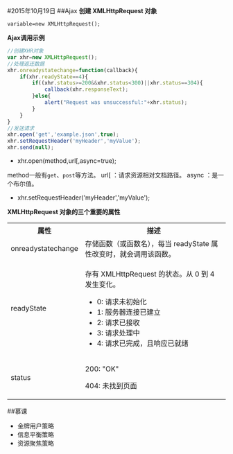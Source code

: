 #2015年10月19日
##Ajax
**创建 XMLHttpRequest 对象**

    variable=new XMLHttpRequest();

**Ajax调用示例**
```js
//创建XHR对象
var xhr=new XMLHttpRequest();
//处理返还数据
xhr.onreadystatechange=function(callback){
    if(xhr.readyState==4){
        if((xhr.status>=200&&xhr.status<300)||xhr.status==304){
            callback(xhr.responseText);
        }else{
            alert("Request was unsuccessful:"+xhr.status);
        }
    }
}
//发送请求
xhr.open('get','example.json',true);
xhr.setRequestHeader('myHeader','myValue');
xhr.send(null);
```

 - xhr.open(method,url[,async=true);

method一般有`get`、`post`等方法。
url[ ：请求资源相对文档路径。
async ：是一个布尔值。

 - xhr.setRequestHeader('myHeader','myValue');

**XMLHttpRequest 对象的三个重要的属性**

<table class="dataintable">
<tbody><tr>
<th style="width:25%;">属性</th>
<th>描述</th>
</tr>

<tr>
<td>onreadystatechange</td>
<td>存储函数（或函数名），每当 readyState 属性改变时，就会调用该函数。</td>
</tr>

<tr>
<td class="">readyState</td>
<td>
    <p>存有 XMLHttpRequest 的状态。从 0 到 4 发生变化。</p>
    <ul class="listintable">
    <li>0: 请求未初始化</li>
    <li>1: 服务器连接已建立</li>
    <li>2: 请求已接收</li>
    <li>3: 请求处理中</li>
    <li>4: 请求已完成，且响应已就绪</li>
    </ul>
</td>
</tr>

<tr>
<td>status</td>
<td><p>200: "OK"</p><p>404: 未找到页面</p></td>
</tr>
</tbody></table>

##慕课

 - 金牌用户策略
 - 信息平衡策略
 - 资源聚焦策略